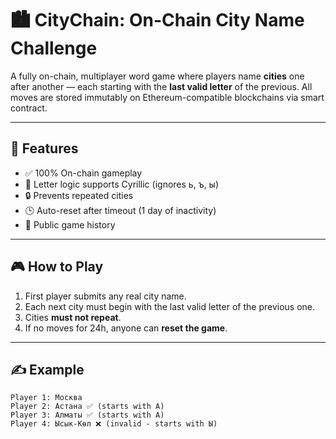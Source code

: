 # 🏙️ CityChain: On-Chain City Name Challenge

A fully on-chain, multiplayer word game where players name **cities** one after another — each starting with the **last valid letter** of the previous. All moves are stored immutably on Ethereum-compatible blockchains via smart contract.

---

## 🚀 Features

- ✅ 100% On-chain gameplay
- 🧠 Letter logic supports Cyrillic (ignores ь, ъ, ы)
- 🔒 Prevents repeated cities
- 🕒 Auto-reset after timeout (1 day of inactivity)
- 📜 Public game history 

---

## 🎮 How to Play

1. First player submits any real city name. 
2. Each next city must begin with the last valid letter of the previous one.
3. Cities **must not repeat**.
4. If no moves for 24h, anyone can **reset the game**.

---

## ✍️ Example

```text
Player 1: Москва
Player 2: Астана ✅ (starts with А)
Player 3: Алматы ✅ (starts with А)
Player 4: Ысык-Көл ❌ (invalid - starts with Ы)
